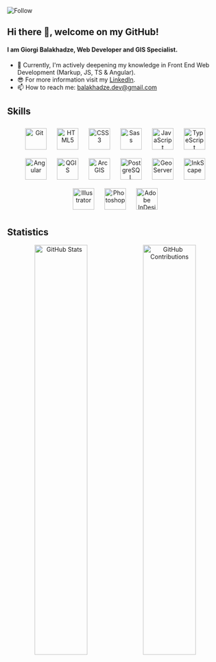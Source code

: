 ![Follow](https://img.shields.io/github/followers/Vitruvius21?label=Follow&style=social)

## Hi there 👋, welcome on my GitHub!

#### I am Giorgi Balakhadze, Web Developer and GIS Specialist.

- 🌱 Currently, I'm actively deepening my knowledge in Front End Web Development (Markup, JS, TS & Angular).
- :sunglasses: For more information visit my [LinkedIn](https://www.linkedin.com/in/balakhadze/).
- 📫 How to reach me: balakhadze.dev@gmail.com

## Skills  

<div align="center">  
<img style="margin: 10px" src="https://profilinator.rishav.dev/skills-assets/git-scm-icon.svg" alt="Git" height="50" /> 
<img style="margin: 10px" src="https://profilinator.rishav.dev/skills-assets/html5-original-wordmark.svg" alt="HTML5" height="50" />
<img style="margin: 10px" src="https://profilinator.rishav.dev/skills-assets/css3-original-wordmark.svg" alt="CSS3" height="50" /> 
<img style="margin: 10px" src="https://profilinator.rishav.dev/skills-assets/sass-original.svg" alt="Sass" height="50" /> 
<img style="margin: 10px" src="https://profilinator.rishav.dev/skills-assets/javascript-original.svg" alt="JavaScript" height="50" />  
<img style="margin: 10px" src="https://profilinator.rishav.dev/skills-assets/typescript-original.svg" alt="TypeScript" height="50" />  
<img style="margin: 10px" src="https://cdn.worldvectorlogo.com/logos/angular-icon-1.svg" alt="Angular" height="50" />
<img style="margin: 10px" src="https://qgis.org/en/_static/logo.png" alt="QGIS" height="50" />
<img style="margin: 10px" src="https://upload.wikimedia.org/wikipedia/commons/7/7e/ArcGIS_logo_%28cropped%29.png" alt="ArcGIS" height="50" />
<img style="margin: 10px" src="https://profilinator.rishav.dev/skills-assets/postgresql-original-wordmark.svg" alt="PostgreSQL" height="50" />
<img style="margin: 10px" src="https://avatars.githubusercontent.com/u/186522?s=200&v=4" alt="GeoServer" height="50" />
<img style="margin: 10px" src="https://media.inkscape.org/static/images/inkscape-logo.svg" alt="InkScape" height="50" />
<img style="margin: 10px" src="https://upload.wikimedia.org/wikipedia/commons/f/fb/Adobe_Illustrator_CC_icon.svg" alt="Illustrator" height="50" /> 
<img style="margin: 10px" src="https://upload.wikimedia.org/wikipedia/commons/a/af/Adobe_Photoshop_CC_icon.svg" alt="Photoshop" height="50" />
<img style="margin: 10px" src="https://profilinator.rishav.dev/skills-assets/adobeindesign.svg" alt="Adobe InDesign" height="50" />  
</div>

## Statistics

<div align="center">  
<img width="49.5%" alt="GitHub Stats" src="https://github-readme-stats.vercel.app/api?username=Vitruvius21&count_private=true&show_icons=true&include_all_commits=true&theme=dark">
<img width="49.5%" alt="GitHub Contributions" src="https://github-readme-streak-stats.herokuapp.com/?user=Vitruvius21&theme=dark">
</div>

<!-- 
<div style="display:flex">
 <div align="center">
  <img align="center" src="https://github-readme-stats.vercel.app/api/top-langs/?username=Vitruvius21&theme=dark" />
</div> 
<div align="center">
  <img alt="GitHub Stats" src="https://github-readme-stats.vercel.app/api?username=Vitruvius21&count_private=true&show_icons=true&include_all_commits=true&theme=dark">
</div>
<div align="center">
  <img align="center" src="https://github-readme-streak-stats.herokuapp.com/?user=Vitruvius21&theme=dark">
</div>
</div> 
-->
